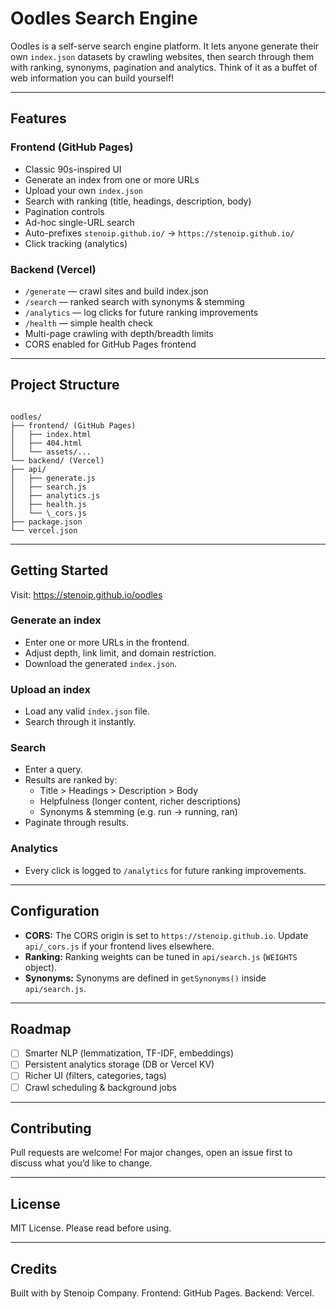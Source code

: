 # Oodles Search Engine

Oodles is a self-serve search engine platform. It lets anyone generate their own `index.json` datasets by crawling websites, then search through them with ranking, synonyms, pagination and analytics. Think of it as a buffet of web information you can build yourself!

---

## Features

### Frontend (GitHub Pages)

* Classic 90s-inspired UI
* Generate an index from one or more URLs
* Upload your own `index.json`
* Search with ranking (title, headings, description, body)
* Pagination controls
* Ad-hoc single-URL search
* Auto-prefixes `stenoip.github.io/` → `https://stenoip.github.io/`
* Click tracking (analytics)

### Backend (Vercel)

* `/generate` — crawl sites and build index.json
* `/search` — ranked search with synonyms & stemming
* `/analytics` — log clicks for future ranking improvements
* `/health` — simple health check
* Multi-page crawling with depth/breadth limits
* CORS enabled for GitHub Pages frontend

---

## Project Structure

```

oodles/
├── frontend/ (GitHub Pages)
│   ├── index.html
│   ├── 404.html
│   └── assets/...
└── backend/ (Vercel)
├── api/
│   ├── generate.js
│   ├── search.js
│   ├── analytics.js
│   ├── health.js
│   └── \_cors.js
├── package.json
└── vercel.json

````

---

## Getting Started
Visit: https://stenoip.github.io/oodles

### Generate an index

* Enter one or more URLs in the frontend.
* Adjust depth, link limit, and domain restriction.
* Download the generated `index.json`.

### Upload an index

* Load any valid `index.json` file.
* Search through it instantly.

### Search

* Enter a query.
* Results are ranked by:
    * Title > Headings > Description > Body
    * Helpfulness (longer content, richer descriptions)
    * Synonyms & stemming (e.g. run → running, ran)
* Paginate through results.

### Analytics

* Every click is logged to `/analytics` for future ranking improvements.

---

## Configuration

* **CORS:** The CORS origin is set to `https://stenoip.github.io`. Update `api/_cors.js` if your frontend lives elsewhere.
* **Ranking:** Ranking weights can be tuned in `api/search.js` (`WEIGHTS` object).
* **Synonyms:** Synonyms are defined in `getSynonyms()` inside `api/search.js`.

---

## Roadmap

* [ ] Smarter NLP (lemmatization, TF-IDF, embeddings)
* [ ] Persistent analytics storage (DB or Vercel KV)
* [ ] Richer UI (filters, categories, tags)
* [ ] Crawl scheduling & background jobs

---

## Contributing

Pull requests are welcome! For major changes, open an issue first to discuss what you’d like to change.

---

## License

MIT License. Please read before using.

---

## Credits

Built with by Stenoip Company.
Frontend: GitHub Pages.
Backend: Vercel.
````
